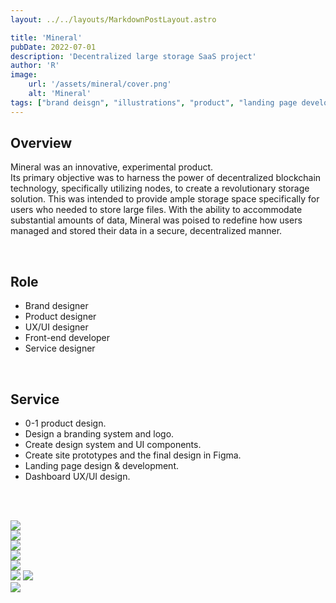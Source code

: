 ```yaml
---
layout: ../../layouts/MarkdownPostLayout.astro

title: 'Mineral'
pubDate: 2022-07-01
description: 'Decentralized large storage SaaS project'
author: 'R'
image:
    url: '/assets/mineral/cover.png'
    alt: 'Mineral'
tags: ["brand deisgn", "illustrations", "product", "landing page development", "dashboard UI and UX design", "design system"]
---
```



## Overview
Mineral was an innovative, experimental product.<br>
Its primary objective was to harness the power of decentralized blockchain technology, specifically utilizing nodes, to create a revolutionary storage solution. This was intended to provide ample storage space specifically for users who needed to store large files. With the ability to accommodate substantial amounts of data, Mineral was poised to redefine how users managed and stored their data in a secure, decentralized manner.

<br>

## Role
<ul class="pl-8 marker:text-slate-400 dark:marker:text-neutral-500">
   <li class="mb-3">Brand designer</li>
   <li class="mb-3">Product designer</li>
   <li class="mb-3">UX/UI designer</li>
   <li class="mb-3">Front-end developer</li>
   <li class="mb-3">Service designer</li>
</ul>

<br>

## Service
<ul class="pl-8 marker:text-slate-400 dark:marker:text-neutral-500">
   <li class="mb-3">0-1 product design.</li>
   <li class="mb-3">Design a branding system and logo.</li>
   <li class="mb-3">Create design system and UI components.</li>
   <li class="mb-3">Create site prototypes and the final design in Figma.</li>
   <li class="mb-3">Landing page design & development.</li>
   <li class="mb-3">Dashboard UX/UI design.</li>
</ul>

<br><br>

<div class="flex justify-start items-start w-full gap-2 mb-8">
    <Image class="w-full object-contain" src="/assets/mineral/mineral-1.png" />
</div>
<div class="flex justify-start items-start w-full gap-2 mb-8">
    <Image class="w-full object-contain" src="/assets/mineral/mineral-2.png" />
</div>
<div class="flex justify-start items-start w-full gap-2 mb-8">
    <Image class="w-full object-contain" src="/assets/mineral/mineral-2-1.png" />
</div>
<div class="flex justify-start items-start w-full gap-2 mb-8">
    <Image class="w-full object-contain" src="/assets/mineral/mineral-3.png" />
</div>
<div class="flex justify-start items-start w-full gap-2 mb-8">
    <Image class="w-full object-contain" src="/assets/mineral/mineral-5.png" />
</div>
<div class="flex justify-start items-start w-full gap-2 mb-8">
    <Image class="w-2/3 object-contain" src="/assets/mineral/mineral-4.png" />
    <Image class="w-1/3 object-contain" src="/assets/mineral/mineral-6.png" />
</div>

<div class="flex justify-start items-start w-full gap-2 mb-8">
    <Image class="w-full object-contain" src="/assets/mineral/mineral-7.png" />
</div>
